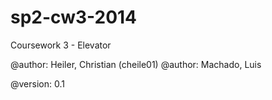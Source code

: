 sp2-cw3-2014
============

Coursework 3 - Elevator 

@author: Heiler, Christian (cheile01)
@author: Machado, Luis

@version: 0.1
